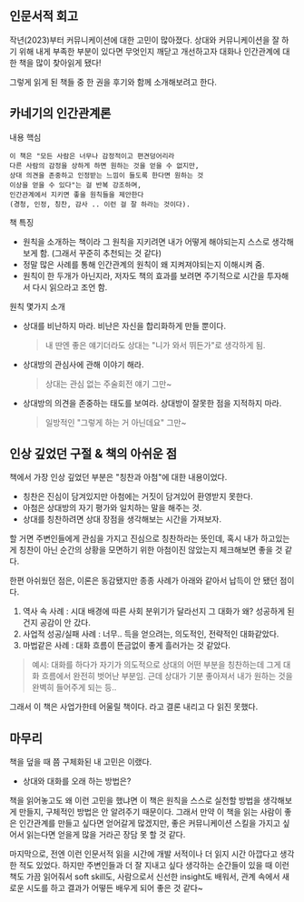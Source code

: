 ## 인문서적 회고

작년(2023)부터 커뮤니케이션에 대한 고민이 많아졌다.
상대와 커뮤니케이션을 잘 하기 위해 내게 부족한 부분이 있다면 무엇인지 깨닫고 개선하고자 대화나 인간관계에 대한 책을 많이 찾아읽게 됐다!

그렇게 읽게 된 책들 중 한 권을 후기와 함께 소개해보려고 한다.

## 카네기의 인간관계론

내용 핵심
```
이 책은 "모든 사람은 너무나 감정적이고 편견덩어리라 
다른 사람의 감정을 상하게 하면 원하는 것을 얻을 수 없지만, 
상대 의견을 존중하고 인정받는 느낌이 들도록 한다면 원하는 것 
이상을 얻을 수 있다"는 걸 반복 강조하며, 
인간관계에서 지키면 좋을 원칙들을 제안한다
(경청, 인정, 칭찬, 감사 .. 이런 걸 잘 하라는 것이다). 
```

책 특징
- 원칙을 소개하는 책이라 그 원칙을 지키려면 내가 어떻게 해야되는지 스스로 생각해보게 함. (그래서 꾸준히 추천되는 것 같다)
- 정말 많은 사례를 통해 인간관계의 원칙이 왜 지켜져야되는지 이해시켜 줌.
- 원칙이 한 두개가 아닌지라, 저자도 책의 효과를 보려면 주기적으로 시간을 투자해서 다시 읽으라고 조언 함.

원칙 몇가지 소개
-  상대를 비난하지 마라. 비난은 자신을 합리화하게 만들 뿐이다.
    > 내 딴엔 좋은 얘기더라도 상대는 "니가 와서 뛰든가"로 생각하게 됨.
-  상대방의 관심사에 관해 이야기 해라.
    > 상대는 관심 없는 주술회전 얘기 그만~ 
-  상대방의 의견을 존중하는 태도를 보여라. 상대방이 잘못한 점을 지적하지 마라.
    > 일방적인 "그렇게 하는 거 아닌데요" 그만~

## 인상 깊었던 구절 & 책의 아쉬운 점

책에서 가장 인상 깊었던 부분은 "칭찬과 아첨"에 대한 내용이었다.
- 칭찬은 진심이 담겨있지만 아첨에는 거짓이 담겨있어 환영받지 못한다.
- 아첨은 상대방의 자기 평가와 일치하는 말을 해주는 것.
- 상대를 칭찬하려면 상대 장점을 생각해보는 시간을 가져보자.

할 거면 주변인들에게 관심을 가지고 진심으로 칭찬하라는 뜻인데, 혹시 내가 하고있는게 칭찬이 아닌 순간의 상황을 모면하기 위한 아첨이진 않았는지 체크해보면 좋을 것 같다.

한편 아쉬웠던 점은, 이론은 동감됐지만 종종 사례가 아래와 같아서 납득이 안 됐던 점이다.
1) 역사 속 사례 : 시대 배경에 따른 사회 분위기가 달라선지 그 대화가 왜? 성공하게 된 건지 공감이 안 갔다.
2) 사업적 성공/실패 사례 : 너무.. 득을 얻으려는, 의도적인, 전략적인 대화같았다.
3) 마법같은 사례 : 대화 흐름이 뜬금없이 좋게 흘러가는 것 같았다.
  > 예시: 대화를 하다가 자기가 의도적으로 상대의 어떤 부분을 칭찬하는데 그게 대화 흐름에서 완전히 벗어난 부분임. 근데 상대가 기분 좋아져서 내가 원하는 것을 완벽히 들어주게 되는 등..

그래서 이 책은 사업가한테 어울릴 책이다. 라고 결론 내리고 다 읽진 못했다.

## 마무리

책을 덮을 때 쯤 구체화된 내 고민은 이랬다.
- 상대와 대화를 오래 하는 방법은?

책을 읽어놓고도 왜 이런 고민을 했냐면 이 책은 원칙을 스스로 실천할 방법을 생각해보게 만들지, 구체적인 방법은 안 알려주기 때문이다.
그래서 만약 이 책을 읽는 사람이 좋은 인간관계를 만들고 싶다면 얻어갈게 많겠지만, 좋은 커뮤니케이션 스킬을 가지고 싶어서 읽는다면 얻을게 많을 거라곤 장담 못 할 것 같다.

마지막으로, 전엔 이런 인문서적 읽을 시간에 개발 서적이나 더 읽지 시간 아깝다고 생각한 적도 있었다. 하지만 주변인들과 더 잘 지내고 싶다 생각하는 순간들이 있을 때 이런 책도 가끔 읽어줘서 soft skill도, 사람으로서 신선한 insight도 배워서, 관계 속에서 새로운 시도를 하고 결과가 어떻든 배우게 되어 좋은 것 같다~



